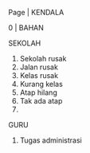 Page | KENDALA

0 | BAHAN

SEKOLAH

1. Sekolah rusak
2. Jalan rusak
3. Kelas rusak
4. Kurang kelas
5. Atap hilang
6. Tak ada atap
7. 

GURU
1. Tugas administrasi
